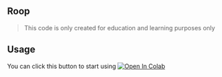 ## Roop
> This code is only created for education and learning purposes only


## Usage
You can click this button to start using
[![Open In Colab](https://colab.research.google.com/assets/colab-badge.svg)](https://colab.research.google.com/github/sirpps/simple-google-osint/blob/main/osint.ipynb)

